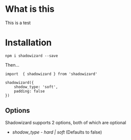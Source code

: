 # What is this

This is a test

# Installation

`npm i shadowizard --save`

Then...

```
import  { shadowizard } from 'shadowizard'

shadowizard({
    shodow_type: 'soft',
    padding: false
})

```

## Options

Shadowizard supports 2 options, both of which are optional

* *shodow_type* - _hard | soft_ (Defaults to false)